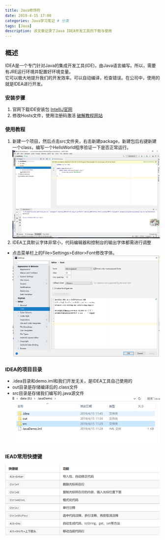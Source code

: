 ```yaml
---
title: Java修饰符
date: 2019-4-15 17:00
categories: Java学习笔记 # 分类
tags: [Java]
description: 该文章记录了Java IDEA开发工具的下载与使用
---
```




## 概述
IDEA是一个专门针对Java的集成开发工具(IDE)，由Java语言编写。所以，需要有JRE运行环境并配置好环境变量。<br>它可以极大地提升我们的开发效率。可以自动编译，检查错误。在公司中，使用的就是IDEA进行开发。

<!--more-->

### 安装步骤
1. 官网下载IDE安装包
[IntelliJ官网](https://www.jetbrains.com/idea/)
2. 修改Hosts文件，使用注册码激活
[破解教程网站](http://idea.lanyus.com/)

### 使用教程
1. 新建一个项目，然后点击src文件夹，右击新建package，新建包后右键新建一个class，编写一个HelloWorld程序验证一下是否正常运行。
![title](https://raw.githubusercontent.com/zero6996/GitNote-images/master/GitNote/2019/04/15/%E4%BC%81%E4%B8%9A%E5%BE%AE%E4%BF%A1%E6%88%AA%E5%9B%BE_15552997771553-1555299788468.png)
2. IDEA工具默认字体非常小，代码编辑器和控制台的输出字体都需进行调整
- 点击菜单栏上的File>Settings>Editor>Font修改字体。
![title](https://raw.githubusercontent.com/zero6996/GitNote-images/master/GitNote/2019/04/15/%E4%BC%81%E4%B8%9A%E5%BE%AE%E4%BF%A1%E6%88%AA%E5%9B%BE_15552998363731-1555299845339.png)

### IDEA的项目目录
- .idea目录和demo.iml和我们开发无关，是IDEA工具自己使用的
- out目录是存储编译后的.class文件
- src目录是存储我们编写的.java源文件
![title](https://raw.githubusercontent.com/zero6996/GitNote-images/master/GitNote/2019/04/15/%E4%BC%81%E4%B8%9A%E5%BE%AE%E4%BF%A1%E6%88%AA%E5%9B%BE_15553000533050-1555300185262.png)

### IEAD常用快捷键
![title](https://raw.githubusercontent.com/zero6996/GitNote-images/master/GitNote/2019/04/15/%E4%BC%81%E4%B8%9A%E5%BE%AE%E4%BF%A1%E6%88%AA%E5%9B%BE_15553002176364-1555300220987.png)
